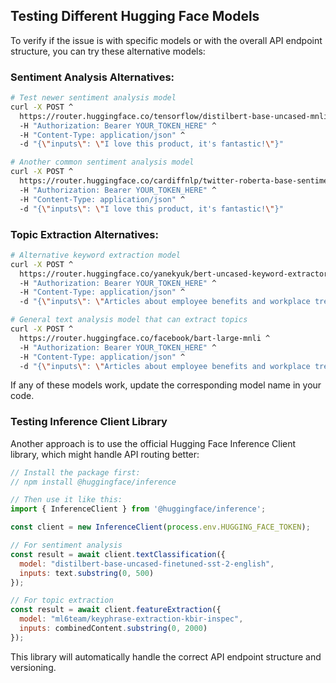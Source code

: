 ## Testing Different Hugging Face Models

To verify if the issue is with specific models or with the overall API endpoint structure, you can try these alternative models:

### Sentiment Analysis Alternatives:

```bash
# Test newer sentiment analysis model
curl -X POST ^
  https://router.huggingface.co/tensorflow/distilbert-base-uncased-mnli ^
  -H "Authorization: Bearer YOUR_TOKEN_HERE" ^
  -H "Content-Type: application/json" ^
  -d "{\"inputs\": \"I love this product, it's fantastic!\"}"

# Another common sentiment analysis model
curl -X POST ^
  https://router.huggingface.co/cardiffnlp/twitter-roberta-base-sentiment ^
  -H "Authorization: Bearer YOUR_TOKEN_HERE" ^
  -H "Content-Type: application/json" ^
  -d "{\"inputs\": \"I love this product, it's fantastic!\"}"
```

### Topic Extraction Alternatives:

```bash
# Alternative keyword extraction model
curl -X POST ^
  https://router.huggingface.co/yanekyuk/bert-uncased-keyword-extractor ^
  -H "Authorization: Bearer YOUR_TOKEN_HERE" ^
  -H "Content-Type: application/json" ^
  -d "{\"inputs\": \"Articles about employee benefits and workplace trends\"}"

# General text analysis model that can extract topics
curl -X POST ^
  https://router.huggingface.co/facebook/bart-large-mnli ^
  -H "Authorization: Bearer YOUR_TOKEN_HERE" ^
  -H "Content-Type: application/json" ^
  -d "{\"inputs\": \"Articles about employee benefits and workplace trends\"}"
```

If any of these models work, update the corresponding model name in your code.

### Testing Inference Client Library

Another approach is to use the official Hugging Face Inference Client library, which might handle API routing better:

```javascript
// Install the package first:
// npm install @huggingface/inference

// Then use it like this:
import { InferenceClient } from '@huggingface/inference';

const client = new InferenceClient(process.env.HUGGING_FACE_TOKEN);

// For sentiment analysis
const result = await client.textClassification({
  model: "distilbert-base-uncased-finetuned-sst-2-english",
  inputs: text.substring(0, 500)
});

// For topic extraction
const result = await client.featureExtraction({
  model: "ml6team/keyphrase-extraction-kbir-inspec",
  inputs: combinedContent.substring(0, 2000)
});
```

This library will automatically handle the correct API endpoint structure and versioning.
